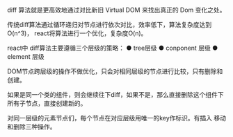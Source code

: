 # 
diff 算法就是更⾼效地通过对⽐新旧 Virtual DOM 来找出真正的 Dom 变化之处。

传统diff算法通过循环递归对节点进⾏依次对⽐，效率低下，算法复杂度达到 O(n^3)， react将算法进⾏⼀个优化，复杂度O(n)。


react中 diff算法主要遵循三个层级的策略：
● tree层级
● conponent 层级
● element 层级

DOM节点跨层级的操作不做优化，只会对相同层级的节点进⾏⽐较，只有删除和创建。

如果是同一个类的组件，则会继续往下diff，如果不是，那么直接删除这个组件下所有子节点，直接创建新的。

对同一层级的元素节点们，每个节点在对应层级用唯一的key作标识。有插入 移动 和删除三种操作。